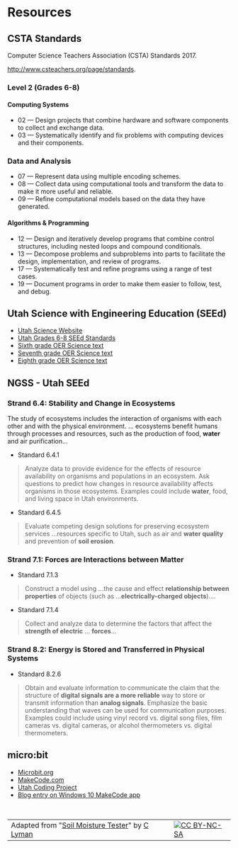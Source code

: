 # Resources

## CSTA Standards

Computer Science Teachers Association (CSTA) Standards 2017.

http://www.csteachers.org/page/standards.

### Level 2 (Grades 6-8)

#### Computing Systems
* 02 — Design projects that combine hardware and software components to collect and exchange data.
* 03 — Systematically identify and fix problems with computing devices and their components.

### Data and Analysis

* 07 — Represent data using multiple encoding schemes.
* 08 — Collect data using computational tools and transform the data to make it more useful and reliable.
* 09  — Refine computational models based on the data they have generated.

#### Algorithms & Programming

* 12 — Design and iteratively develop programs that combine control structures, including nested loops and compound conditionals.
* 13 — Decompose problems and subproblems into parts to facilitate the design, implementation, and review of programs.
* 17 — Systematically test and refine programs using a range of test cases.
* 19 — Document programs in order to make them easier to follow, test, and debug.

## Utah Science with Engineering Education (SEEd)

* [Utah Science Website](https://schools.utah.gov/curr/science)
* [Utah Grades 6-8 SEEd Standards](https://schools.utah.gov/file/265a0b53-b6a7-48fb-b253-b6a5f38ffe19)
* [Sixth grade OER Science text](https://eq.uen.org/emedia/items/dae58176-b839-4b26-87e4-09ca5ed98875/1/Grade6RS.pdf)
* [Seventh grade OER Science text](https://eq.uen.org/emedia/items/afd89ff1-054c-4ac5-a712-67f4c6029644/1/Grade7RS.pdf)
* [Eighth grade OER Science text](https://eq.uen.org/emedia/items/e5219302-32b9-4c2f-ad65-38f303da6654/1/Grade8RS.pdf)

## NGSS - Utah SEEd

### Strand 6.4: Stability and Change in Ecosystems

The study of ecosystems includes the interaction of organisms with each other and with the physical environment. ... ecosystems benefit humans through processes and resources, such as the production of food, **water** and air purification...

* Standard 6.4.1

>Analyze data to provide evidence for the effects of resource availability on organisms and populations in an ecosystem. Ask questions to predict how changes in resource availability affects organisms in those ecosystems. Examples could include **water**, food, and living space in Utah environments.

* Standard 6.4.5

>Evaluate competing design solutions for preserving ecosystem services ...resources specific to Utah, such as air and **water quality** and prevention of **soil erosion**.

### Strand 7.1: Forces are Interactions between Matter

* Standard 7.1.3

>Construct a model using ...the cause and effect **relationship between properties** of objects (such as ...**electrically-charged objects**)....

* Standard 7.1.4

>Collect and analyze data to determine the factors that affect the **strength of electric** ... **forces**...

### Strand 8.2: Energy is Stored and Transferred in Physical Systems

* Standard 8.2.6

>Obtain and evaluate information to communicate the claim that the structure of **digital signals are a more reliable** way to store or transmit information than **analog signals**. Emphasize the basic understanding that waves can be used for communication purposes. Examples could include using vinyl record vs. digital song files, film cameras vs. digital cameras, or alcohol thermometers vs. digital thermometers.

## micro:bit

* [Microbit.org](http://microbit.org)
* [MakeCode.com](https://makecode.com)
* [Utah Coding Project](http://utahcoding.org)
* [Blog entry on Windows 10 MakeCode app](https://sites.google.com/view/utahcodingproject/blog/2018-jan-makecode-app)

<br/>

| | | |
|-|-|-|
| Adapted from "[Soil Moisture Tester](https://drive.google.com/open?id=1Rv4oPoxrggbokczbroQUl-10py3_5fQjVxOvwHR_5I4)" by [C Lyman](http://utahcoding.org) | | [![CC BY-NC-SA](https://licensebuttons.net/l/by-nc-sa/4.0/80x15.png)](https://creativecommons.org/licenses/by-nc-sa/4.0/) |
